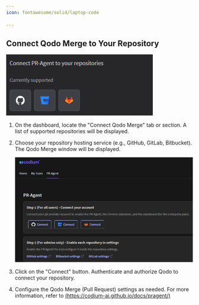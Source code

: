 ```yaml
---
icon: fontawesome/solid/laptop-code

---
```


## Connect Qodo Merge to Your Repository

![CONNECT_qodo-Merge](../assets/CONNECT_pr_agent.png)

1.  On the dashboard, locate the "Connect Qodo Merge" tab or section. A list of
    supported repositories will be displayed.

2.  Choose your repository hosting service (e.g., GitHub, GitLab, Bitbucket). The Qodo Merge window will be displayed.

    ![qodo-Merge_1](../assets/pr-agent_1.png)

3.  Click on the "Connect" button. Authenticate and authorize Qodo to connect
    your repository.

4.  Configure the Qodo Merge (Pull Request) settings as needed. For more information, refer to  [(https://codium-ai.github.io/docs/pragent/)](https://codium-ai.github.io/docs/pragent/) 

